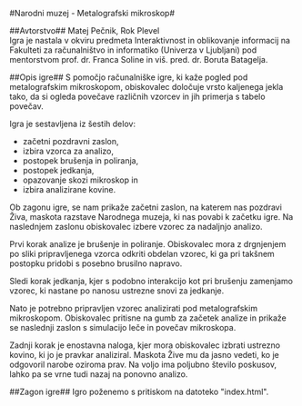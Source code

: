 #Narodni muzej - Metalografski mikroskop#

##Avtorstvo##
Matej Pečnik, Rok Plevel <br />
Igra je nastala v okviru predmeta Interaktivnost in oblikovanje informacij na Fakulteti za računalništvo in informatiko (Univerza v Ljubljani) pod mentorstvom prof. dr. Franca Soline in viš. pred. dr. Boruta Batagelja.

##Opis igre##
S pomočjo računalniške igre, ki kaže pogled pod metalografskim mikroskopom, obiskovalec določuje vrsto kaljenega jekla tako, da si ogleda povečave različnih vzorcev in jih primerja s tabelo povečav.

Igra je sestavljena iz šestih delov:
* začetni pozdravni zaslon,
* izbira vzorca za analizo,
* postopek brušenja in poliranja, 
* postopek jedkanja,
* opazovanje skozi mikroskop in 
* izbira analizirane kovine.

Ob zagonu igre, se nam prikaže začetni zaslon, na katerem nas pozdravi Živa, maskota razstave Narodnega muzeja, ki nas povabi k začetku igre. Na naslednjem zaslonu obiskovalec izbere vzorec za nadaljnjo analizo.

Prvi korak analize je brušenje in poliranje. Obiskovalec mora z drgnjenjem po sliki pripravljenega vzorca odkriti obdelan vzorec, ki ga pri takšnem postopku pridobi s posebno brusilno napravo.

Sledi korak jedkanja, kjer s podobno interakcijo kot pri brušenju zamenjamo vzorec, ki nastane po nanosu ustrezne snovi za jedkanje.

Nato je potrebno pripravljen vzorec analizirati pod metalografskim mikroskopom. Obiskovalec pritisne na gumb za začetek analize in prikaže se naslednji zaslon s simulacijo leče in povečav mikroskopa.

Zadnji korak je enostavna naloga, kjer mora obiskovalec izbrati ustrezno kovino, ki jo je pravkar analiziral. Maskota Žive mu da jasno vedeti, ko je odgovoril narobe oziroma prav. Na voljo ima poljubno število poskusov, lahko pa se vrne tudi nazaj na ponovno analizo.

##Zagon igre##
Igro poženemo s pritiskom na datoteko "index.html".